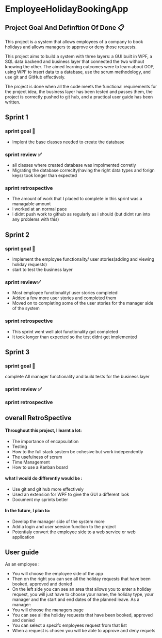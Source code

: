 # EmployeeHolidayBookingApp
## Project Goal And Definftion Of Done :clipboard:
This project is a system that allows employees of a company to book holidays and allows managers to approve or deny those requests.

This project aims to build a system with three layers: a GUI built in WPF, a SQL data backend and business layer that connected the two without knowing the other. The aimed learning outcomes were to learn about OOP, using WPF to insert data to a database, use the scrum methodology, and use git and GitHub effectively.

The project is done when all the code meets the functional requirements for the project idea, the business layer has been tested and passes them, the project is correctly pushed to git hub, and a practical user guide has been written.

## Sprint 1
### sprint goal :dart:
- Implent the base classes needed to create the database
### sprint review :white_check_mark:
- all classes where created database was impolmented corretly
- Migrating the database correclty(having the right data types and forign keys)  took longer than expected
### sprint retrospective
- The amount of work that I placed to complete in this sprint was a managable amount
- I worked at an normal pace
- I didnt push work to github as regularly as i should (but didnt run into any problems with this)

## Sprint 2
### sprint goal :dart:
- Implement the employee functionality/ user stories(adding and viewing holiday requests)
- start to test the business layer
### sprint review:white_check_mark:
- Most employee functionality/ user stories completed
- Added a few more user stories and completed them
- Moved on to completing some of the user stories for the manager side of the system 
### sprint retrospective
- This sprint went well alot functionality got completed 
- It took longer than expected so the test didnt get implemented


## Sprint 3
### sprint goal :dart:
complete All manager functionality and build tests for the business layer
### sprint review :white_check_mark:

### sprint retrospective

## overall RetroSpective
#### Throughout this project, I learnt a lot:
- The importance of encapsulation
- Testing
- How to the full stack system be cohesive but work independently
- The usefulness of scrum
- Time Management
- How to use a Kanban board
#### what I would do differently would be :
- Use git and git hub more effectively
- Used an extension for WPF to give the GUI a different look
- Document my sprints better
#### In the future, I plan to: 
- Develop the manager side of the system more
- Add a login and user seesion function to the project
- Potentialy convert  the employee side to a web service or web application

## User guide
As an employee : 
- You will choose the employee side of the app
- Then on the right you can see all the holiday requests that have been booked, approved and denied
- On the left side you can see an area that allows you to enter a holiday request, you will just have to choose your name, the holiday type, your manager and the start and end dates of the planned leave. 
As a manager: 
- You will choose the managers page  
- You can see all the holiday requests that have been booked, approved and denied
- You can select a specifc employees request from that list
- When a request is chosen you will be able to approve and deny requets

